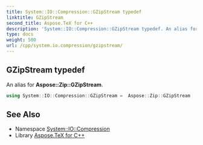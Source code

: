 ```yaml
---
title: System::IO::Compression::GZipStream typedef
linktitle: GZipStream
second_title: Aspose.TeX for C++
description: 'System::IO::Compression::GZipStream typedef. An alias for Aspose::Zip::GZipStream in C++.'
type: docs
weight: 500
url: /cpp/system.io.compression/gzipstream/
---
```

## GZipStream typedef


An alias for **Aspose::Zip::GZipStream**.

```cpp
using System::IO::Compression::GZipStream =  Aspose::Zip::GZipStream
```

## See Also

* Namespace [System::IO::Compression](../)
* Library [Aspose.TeX for C++](../../)
